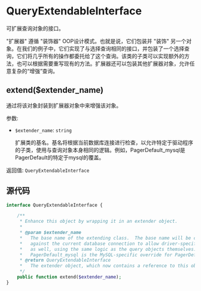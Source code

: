 # QueryExtendableInterface

可扩展查询对象的接口。

"扩展器" 遵循 "装饰器" OOP设计模式。也就是说，它们包装并 "装饰" 另一个对象。在我们的例子中，它们实现了与选择查询相同的接口，并包装了一个选择查询，它们将几乎所有的操作都委托给了这个查询。该类的子类可以实现额外的方法，也可以根据需要重写现有的方法。扩展器还可以包装其他扩展器对象，允许任意复杂的“增强”查询。


## extend($extender_name)

通过将该对象封装到扩展器对象中来增强该对象。

参数:
- `$extender_name`: `string`

    扩展类的基名。基名将根据当前数据库连接进行检查，以允许特定于驱动程序的子类，使用与查询对象本身相同的逻辑。例如，PagerDefault_mysql是PagerDefault的特定于mysql的覆盖。

返回值: `QueryExtendableInterface`



## 源代码
```php
interface QueryExtendableInterface {

    /**
     * Enhance this object by wrapping it in an extender object.
     *
     * @param $extender_name
     *   The base name of the extending class.  The base name will be checked
     *   against the current database connection to allow driver-specific subclasses
     *   as well, using the same logic as the query objects themselves.  For example,
     *   PagerDefault_mysql is the MySQL-specific override for PagerDefault.
     * @return QueryExtendableInterface
     *   The extender object, which now contains a reference to this object.
     */
    public function extend($extender_name);
}
```











